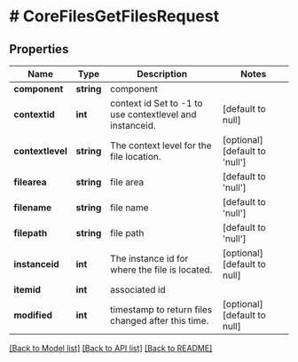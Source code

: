 # # CoreFilesGetFilesRequest

## Properties

Name | Type | Description | Notes
------------ | ------------- | ------------- | -------------
**component** | **string** | component |
**contextid** | **int** | context id Set to -1 to use contextlevel and instanceid. | [default to null]
**contextlevel** | **string** | The context level for the file location. | [optional] [default to 'null']
**filearea** | **string** | file area | [default to 'null']
**filename** | **string** | file name | [default to 'null']
**filepath** | **string** | file path | [default to 'null']
**instanceid** | **int** | The instance id for where the file is located. | [optional] [default to null]
**itemid** | **int** | associated id |
**modified** | **int** | timestamp to return files changed after this time. | [optional] [default to null]

[[Back to Model list]](../../README.md#models) [[Back to API list]](../../README.md#endpoints) [[Back to README]](../../README.md)
